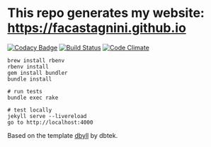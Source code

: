 # This repo generates my website: https://facastagnini.github.io

[![Codacy Badge](https://api.codacy.com/project/badge/Grade/f8f5a1ccb54c4f62a72875f2b36d524a)](https://www.codacy.com/app/facastagnini_2/facastagnini-github-io?utm_source=github.com&utm_medium=referral&utm_content=facastagnini/facastagnini.github.io&utm_campaign=badger)
[![Build Status](https://travis-ci.org/facastagnini/facastagnini.github.io.svg)](https://travis-ci.org/facastagnini/facastagnini.github.io) 
[![Code Climate](https://codeclimate.com/github/facastagnini/facastagnini.github.io/badges/gpa.svg)](https://codeclimate.com/github/facastagnini/facastagnini.github.io)

```
brew install rbenv
rbenv install
gem install bundler
bundle install

# run tests
bundle exec rake

# test locally
jekyll serve --livereload
go to http://localhost:4000
```

Based on the template [dbyll](https://github.com/dbtek/dbyll/) by dbtek.
